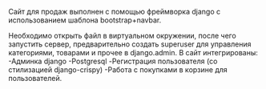 Сайт для продаж выполнен с помощью фреймворка django с использованием шаблона bootstrap+navbar.

Необходимо открыть файл в виртуальном окружении, после чего запустить сервер, предварительно создать superuser для управления категориями, товарами и прочее в django.admin.
В сайт интегрированы:
-Админка django
-Postgresql
-Регистрация пользователя (со стилизацией django-crispy)
-Работа с покупками в корзине для пользователей.
